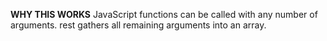**WHY THIS WORKS**
JavaScript functions can be called with any number of arguments.
rest gathers all remaining arguments into an array.